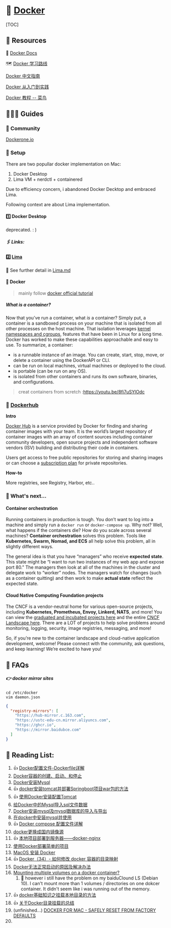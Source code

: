 # 🐳 [Docker](https://hub.docker.com/search?q=)



[TOC]

## 💍 Resources

📂 [Docker Docs](https://docs.docker.com)

🗺 [Docker 学习路线 ](https://www.cnblogs.com/poloyy/p/15257059.html)

[Docker 中文指南](https://www.widuu.com/docker/index.html)

[Docker 从入门到实践](https://yeasy.gitbook.io/docker_practice/)

[Docker 教程 -- 菜鸟](https://www.runoob.com/docker/docker-tutorial.html)



## 🧑🏿‍🦯 Guides

### 👬 Community

[Dockerone.io](https://www.dockone.io)



### 🧱 Setup

There are two popullar docker implementation on Mac:

1. Docker Desktop
2. Lima VM + nerdctl + containered

Due to efficiency concern, i abandoned Docker Decktop and embraced Lima. 

Following context are about Lima implementation. 



#### 1️⃣ Docker Desktop

deprecated. : )



##### 🖇 Links:

[Docker on Mac - how to speed it up?]:https://accesto.com/blog/docker-on-mac-how-to-speed-it-up/
[cgroup]:https://www.kernel.org/doc/Documentation/cgroup-v1/
[使用 docker 对容器资源进行限制]:https://www.dockone.io/article/2569
[向Docker告别的时候到了]:https://juejin.cn/post/6911121470693310478



#### 2️⃣ [Lima](https://github.com/lima-vm/lima)

 👀 See further detail in [Lima.md](Lima.md) 



#### 🐳  Docker

> mainly follow [docker official tutorial](https://docs.docker.com/get-started/)

##### What is a container?

Now that you’ve run a container, what *is* a container? Simply put, a container is a sandboxed process on your machine that is isolated from all other processes on the host machine. That isolation leverages [kernel namespaces and cgroups](https://medium.com/@saschagrunert/demystifying-containers-part-i-kernel-space-2c53d6979504), features that have been in Linux for a long time. Docker has worked to make these capabilities approachable and easy to use. To summarize, a container:

- is a runnable instance of an image. You can create, start, stop, move, or delete a container using the DockerAPI or CLI.
- can be run on local machines, virtual machines or deployed to the cloud.
- is portable (can be run on any OS).
- is isolated from other containers and runs its own software, binaries, and configurations.

> creat containers from scretch :https://youtu.be/8fi7uSYlOdc



### 🐋 [Dockerhub](https://hub.docker.com)

**Intro**

[Docker Hub](https://hub.docker.com/) is a service provided by Docker for finding and sharing container images with your team. It is the world’s largest repository of container images with an array of content sources including container community developers, open source projects and independent software vendors (ISV) building and distributing their code in containers.

Users get access to free public repositories for storing and sharing images or can choose a [subscription plan](https://www.docker.com/pricing) for private repositories.

**How-to**



More registries, see Registry, Harbor, etc..



### 🔮 What's next...

#### Container orchestration

Running containers in production is tough. You don’t want to log into a machine and simply run a `docker run` or `docker-compose up`. Why not? Well, what happens if the containers die? How do you scale across several machines? **Container orchestration** solves this problem. Tools like **Kubernetes, Swarm, Nomad, and ECS** all help solve this problem, all in slightly different ways.

The general idea is that you have “managers” who receive **expected state**. This state might be “I want to run two instances of my web app and expose port 80.” The managers then look at all of the machines in the cluster and delegate work to “worker” nodes. The managers watch for changes (such as a container quitting) and then work to make **actual state** reflect the expected state.



#### Cloud Native Computing Foundation projects

The CNCF is a vendor-neutral home for various open-source projects, including **Kubernetes, Prometheus, Envoy, Linkerd, NATS**, and more! You can view the [graduated and incubated projects here](https://www.cncf.io/projects/) and the entire [CNCF Landscape here](https://landscape.cncf.io/). There are a LOT of projects to help solve problems around monitoring, logging, security, image registries, messaging, and more!

So, if you’re new to the container landscape and cloud-native application development, welcome! Please connect with the community, ask questions, and keep learning! We’re excited to have you!



## 🤨 FAQs

##### 👉 docker mirror sites

```shell
cd /etc/docker
vim daemon.json
```

```json
{
  "registry-mirrors": [
    "https://hub-mirror.c.163.com",
    "https://ustc-edu-cn.mirror.aliyuncs.com",
    "https://ghcr.io",
    "https://mirror.baidubce.com"
  ]
}
```





## 🔗 Reading List:

1. 👍 [Docker配置文件-Dockerfile详解](https://www.cnblogs.com/pengrj/p/13600185.html) 
2. [Docker容器的创建、启动、和停止](https://www.cnblogs.com/linjiqin/p/8608975.html) 
3. [Docker安装Mysql](https://wangchujiang.com/mysql-tutorial/chapter2/2.3.html)
4. 👍 [docker安装tomcat并部署Springboot项目war包的方法](http://m.studyofnet.com/news/6041.html)
5. 👍 [使用Docker安装配置Tomcat](https://www.voidking.com/dev-docker-tomcat/)
6. [给Docker中的Mysql导入sql文件数据](https://blog.csdn.net/fxtxz2/article/details/103362243)
7. [Docker安装mysql及mysql数据库的导入与导出](https://blog.csdn.net/weixin_36586564/article/details/102589486)
8. [在docker中安装mysql并使用](https://blog.51cto.com/u_15127647/4312701)
9. 👍 [Docker compose 配置文件详解](https://www.jianshu.com/p/2217cfed29d7)
10. [docker更换成国内镜像源](https://blog.51cto.com/u_13281972/2997681)
11. 👍 [本地项目部署到服务器——docker-nginx](httpns://cloud.tencent.com/developer/article/1644896)
12. [使用Docker部署简单的项目](https://segmentfault.com/a/1190000039239790)
13. [MacOS 安装 Docker](https://www.widuu.com/docker/installation/mac.html)
14. 👍 [Docker（34）- 如何修改 docker 容器的目录映射 ](https://www.cnblogs.com/poloyy/p/13993832.html)
15. [Docker无法正常启动的原因及解决办法](https://blog.csdn.net/u010716706/article/details/69524863)
16. [Mounting multiple volumes on a docker container?](https://stackoverflow.com/questions/18861834/mounting-multiple-volumes-on-a-docker-container) 
    1. 🤷 however i still have the problem on my baiduClound LS (Debian 10). I can't mount more than 1 volumes / directories on one dokcer container.  It didn't seem like i was running out of the memory. 
17. 👍 [docker基础知识之挂载本地目录的方法](https://blog.51cto.com/6226001001/1953035)
18. 👍 [关于Docker目录挂载的总结](https://www.cnblogs.com/ivictor/p/4834864.html)
19. (unfinished...) [DOCKER FOR MAC - SAFELY RESET FROM FACTORY DEFAULTS](https://corgibytes.com/blog/2019/05/13/docker-for-mac-safely-reset-from-factory-defaults/)
20. 
